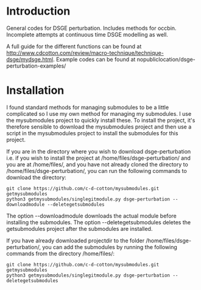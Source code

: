 # Introduction
General codes for DSGE perturbation. Includes methods for occbin. Incomplete attempts at continuous time DSGE modelling as well.

A full guide for the different functions can be found at http://www.cdcotton.com/review/macro-technique/technique-dsge/mydsge.html. Example codes can be found at nopubliclocation/dsge-perturbation-examples/

# Installation
<!---INSTALLATION_STANDARD_START.-->
I found standard methods for managing submodules to be a little complicated so I use my own method for managing my submodules. I use the mysubmodules project to quickly install these. To install the project, it's therefore sensible to download the mysubmodules project and then use a script in the mysubmodules project to install the submodules for this project.

If you are in the directory where you wish to download dsge-perturbation i.e. if you wish to install the project at /home/files/dsge-perturbation/ and you are at /home/files/, and you have not already cloned the directory to /home/files/dsge-perturbation/, you can run the following commands to download the directory:

```
git clone https://github.com/c-d-cotton/mysubmodules.git getmysubmodules
python3 getmysubmodules/singlegitmodule.py dsge-perturbation --downloadmodule --deletegetsubmodules
```

The option --downloadmodule downloads the actual module before installing the submodules. The option --deletegetsubmodules deletes the getsubmodules project after the submodules are installed.

If you have already downloaded projectdir to the folder /home/files/dsge-perturbation/, you can add the submodules by running the following commands from the directory /home/files/:
```
git clone https://github.com/c-d-cotton/mysubmodules.git getmysubmodules
python3 getmysubmodules/singlegitmodule.py dsge-perturbation --deletegetsubmodules
```
<!---INSTALLATION_STANDARD_END.-->


